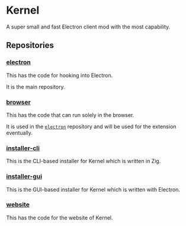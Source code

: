 # Kernel

A super small and fast Electron client mod with the most capability.

## Repositories

### [electron](https://github.com/kernel-mod/electron)

This has the code for hooking into Electron.

It is the main repository.

### [browser](https://github.com/kernel-mod/browser)

This has the code that can run solely in the browser.

It is used in the [`electron`](https://github.com/kernel-mod/electron) repository and will be used for the extension eventually.

### [installer-cli](https://github.com/kernel-mod/installer-cli)

This is the CLI-based installer for Kernel which is written in Zig.

### [installer-gui](https://github.com/kernel-mod/installer-gui)

This is the GUI-based installer for Kernel which is written with Electron.

### [website](https://github.com/kernel-mod/website)

This has the code for the website of Kernel.
